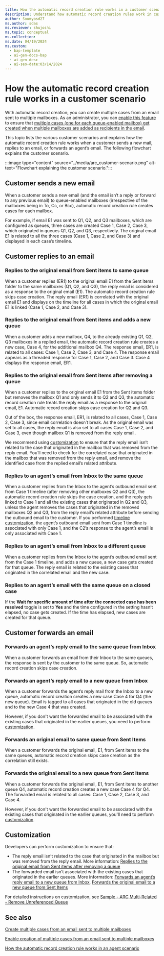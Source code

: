 ```yaml
---
title: How the automatic record creation rule works in a customer scenario
description: Understand how automatic record creation rules work in customer scenarios and learn how to customize them.
author: Soumyasd27
ms.author: sdas
ms.reviewer: shujoshi
ms.topic: conceptual
ms.collection:
ms.date: 04/19/2024
ms.custom:
  - bap-template
  - ai-gen-docs-bap
  - ai-gen-desc
  - ai-seo-date:03/14/2024
---
```



# How the automatic record creation rule works in a customer scenario

With automatic record creation, you can create multiple cases from an email sent to multiple mailboxes. As an administrator, you can [enable this feature](arc-multiple-cases.md#enable-creation-of-multiple-cases-from-an-email-sent-to-multiple-mailboxes) to ensure that [multiple cases (one for each queue-enabled mailbox) get created when multiple mailboxes are added as recipients in the email](arc-multiple-cases.md#how-automatic-record-creation-rules-work-to-create-multiple-cases-from-an-email-sent-to-multiple-mailboxes).

This topic lists the various customer scenarios and explains how the automatic record creation rule works when a customer sends a new mail, replies to an email, or forwards an agent’s email. The following flowchart explains the customer scenario.

:::image type="content" source="../media/arc_customer-scenario.png" alt-text="Flowchart explaining the customer scenario.":::

## Customer sends a new email

When a customer sends a new email (and the email isn’t a reply or forward to any previous email) to queue-enabled mailboxes (irrespective of the mailboxes being in To, Cc, or Bcc), automatic record creation rule creates cases for each mailbox.  

For example, if email E1 was sent to Q1, Q2, and Q3 mailboxes, which are configured as queues, three cases are created Case 1, Case 2, Case 3, which originated in queues Q1, Q2, and Q3, respectively. The original email E1 is related to all the three cases (Case 1, Case 2, and Case 3) and displayed in each case’s timeline.

## Customer replies to an email

### Replies to the original email from Sent items to same queue

When a customer replies (ER1) to the original email E1 from the Sent items folder to the same mailboxes (Q1, Q2, and Q3), the reply email is considered as a response to the original email (E1). The automatic record creation rule skips case creation. The reply email (ER1) is correlated with the original email E1 and displays on the timeline for all cases in which the original email E1 is linked (Case 1, Case 2, and Case 3).

### Replies to the original email from Sent items and adds a new queue

When a customer adds a new mailbox, Q4, to the already existing Q1, Q2, Q3 mailboxes in a replied email, the automatic record creation rule creates a new case, Case 4, for the additional mailbox Q4. The response email, ER1, is related to all cases: Case 1, Case 2, Case 3, and Case 4. The response email appears as a threaded response for Case 1, Case 2, and Case 3. Case 4 displays the response email, ER1.

### Replies to the original email from Sent items after removing a queue

When a customer replies to the original email E1 from the Sent items folder but removes the mailbox Q1 and only sends it to Q2 and Q3, the automatic record creation rule treats the reply email as a response to the original email, E1. Automatic record creation skips case creation for Q2 and Q3.

Out of the box, the response email, ER1, is related to all cases, Case 1, Case 2, Case 3, since email correlation doesn’t break. As the original email was set to all cases, the reply email is also set to all cases Case 1, Case 2, and Case 3, even though mailbox Q1 is removed from the reply email.  

We recommend using [customization](#customization) to ensure that the reply email isn’t related to the case that originated in the mailbox that was removed from the reply email. You’ll need to check for the correlated case that originated in the mailbox that was removed from the reply email, and remove the identified case from the replied email’s related attribute.

### Replies to an agent’s email from Inbox to the same queue  

When a customer replies from the Inbox to the agent’s outbound email sent from Case 1 timeline (after removing other mailboxes Q2 and Q3), the automatic record creation rule skips the case creation, and the reply gets linked to Case 1 and all the existing cases that originated in Q2 and Q3, unless the agent removes the cases that originated in the removed mailboxes Q2 and Q3, from the reply email’s related attribute before sending the outbound email to the customer. If you performed [timeline customization](arc-agent-scenario.md#timeline-customization), the agent’s outbound email sent from Case 1 timeline is associated with only Case 1, and the C2’s response to the agent’s email is only associated with Case 1.  

### Replies to an agent’s email from Inbox to a different queue

When a customer replies from the Inbox to the agent’s outbound email sent from the Case 1 timeline, and adds a new queue, a new case gets created for that queue. The reply email is related to the existing cases that originated in the correlated email and the new case.

### Replies to an agent’s email with the same queue on a closed case

If the **Wait for specific amount of time after the connected case has been resolved** toggle is set to **Yes** and the time configured in the setting hasn’t elapsed, no case gets created. If the time has elapsed, new cases are created for that queue.

## Customer forwards an email

### Forwards an agent’s reply email to the same queue from Inbox

When a customer forwards an email from their Inbox to the same queues, the response is sent by the customer to the same queue. So, automatic record creation skips case creation.

### Forwards an agent’s reply email to a new queue from Inbox

When a customer forwards the agent’s reply mail from the Inbox to a new queue, automatic record creation creates a new case Case 4 for Q4 (the new queue). Email is tagged to all cases that originated in the old queues and to the new Case 4 that was created.

However, if you don't want the forwarded email to be associated with the existing cases that originated in the earlier queues, you need to perform [customization](#customization).

### Forwards an original email to same queue from Sent Items

When a customer forwards the original email, E1, from Sent items to the same queues, automatic record creation skips case creation as the correlation still exists.

### Forwards the original email to a new queue from Sent Items

When a customer forwards the original email, E1, from Sent items to another queue Q4, automatic record creation creates a new case Case 4 for Q4. The forwarded email is related to all cases: Case 1, Case 2, Case 3, and Case 4.

However, if you don't want the forwarded email to be associated with the existing cases that originated in the earlier queues, you'll need to perform [customization](#customization).

## Customization

Developers can perform customization to ensure that:

- The reply email isn’t related to the case that originated in the mailbox but was removed from the reply email. More information: [Replies to the original email from Sent items after removing a queue](#replies-to-the-original-email-from-sent-items-after-removing-a-queue)
- The forwarded email isn't associated with the existing cases that originated in the earlier queues. More information: [Forwards an agent’s reply email to a new queue from Inbox](#forwards-an-agents-reply-email-to-a-new-queue-from-inbox), [Forwards the original email to a new queue from Sent Items](#forwards-the-original-email-to-a-new-queue-from-sent-items)

For detailed instructions on customization, see [Sample - ARC Multi-Related - Remove Unreferenced Queue](sample-arc-multiple-cases.md#sample---arc-multi-related---remove-unreferenced-queue)

## See also

[Create multiple cases from an email sent to multiple mailboxes](arc-multiple-cases.md#create-multiple-cases-from-an-email-sent-to-multiple-mailboxes)

[Enable creation of multiple cases from an email sent to multiple mailboxes](arc-multiple-cases.md#enable-creation-of-multiple-cases-from-an-email-sent-to-multiple-mailboxes)

[How the automatic record creation rule works in an agent scenario](arc-agent-scenario.md#how-the-automatic-record-creation-rule-works-in-an-agent-scenario)
